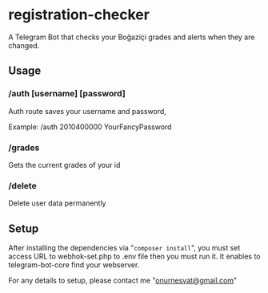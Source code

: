 # registration-checker

A Telegram Bot that checks your Boğaziçi grades and alerts when they are changed.

## Usage

### /auth [username] [password]

Auth route saves your username and password,

Example: /auth 2010400000 YourFancyPassword

### /grades

Gets the current grades of your id

### /delete

Delete user data permanently


## Setup

After installing the dependencies via "`composer install`", you must set access URL to webhok-set.php to .env file then you must run it. It enables to telegram-bot-core find your webserver.

For any details to setup, please contact me "onurnesvat@gmail.com"